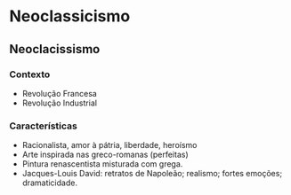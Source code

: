 # Neoclassicismo

## Neoclacissismo

### Contexto

* Revolução Francesa
* Revolução Industrial

### Características

* Racionalista, amor à pátria, liberdade, heroísmo
* Arte inspirada nas greco-romanas (perfeitas)
* Pintura renascentista misturada com grega.
* Jacques-Louis David: retratos de Napoleão; realismo; fortes emoções; dramaticidade.

<figure><img src="https://th.bing.com/th?id=OSK.d3fc5af52ec69d81d399c01c422b1d5d&#x26;w=116&#x26;h=156&#x26;c=7&#x26;o=6&#x26;dpr=1.6&#x26;pid=SANGAM" alt=""><figcaption></figcaption></figure>
